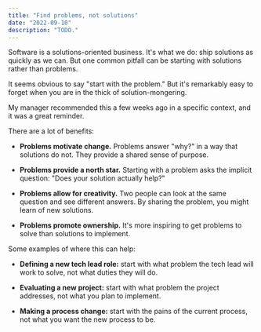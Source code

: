```yaml
---
title: "Find problems, not solutions"
date: "2022-09-10"
description: "TODO."
---
```


Software is a solutions-oriented business. It's what we do: ship solutions as quickly as we can. But one common pitfall can be starting with solutions rather than problems. 

It seems obvious to say "start with the problem." But it's remarkably easy to forget when you are in the thick of solution-mongering.

My manager recommended this a few weeks ago in a specific context, and it was a great reminder.

There are a lot of benefits:

- **Problems motivate change.**
Problems answer "why?" in a way that solutions do not. They provide a shared sense of purpose.

- **Problems provide a north star.** 
Starting with a problem asks the implicit question: "Does your solution actually help?"

- **Problems allow for creativity.** 
Two people can look at the same question and see different answers. By sharing the problem, you might learn of new solutions.

- **Problems promote ownership.** 
It's more inspiring to get problems to solve than solutions to implement.

Some examples of where this can help:

- **Defining a new tech lead role:** start with what problem the tech lead will work to solve, not what duties they will do.

- **Evaluating a new project:** start with what problem the project addresses, not what you plan to implement.

- **Making a process change:** start with the pains of the current process, not what you want the new process to be. 

